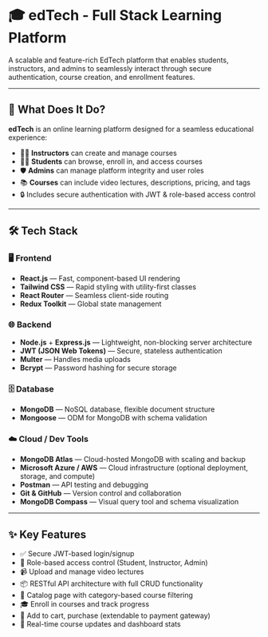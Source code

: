 # 🎓 edTech - Full Stack Learning Platform

A scalable and feature-rich EdTech platform that enables students, instructors, and admins to seamlessly interact through secure authentication, course creation, and enrollment features.

---

## 🚀 What Does It Do?

**edTech** is an online learning platform designed for a seamless educational experience:

- 👨‍🏫 **Instructors** can create and manage courses
- 👩‍🎓 **Students** can browse, enroll in, and access courses
- 🛡️ **Admins** can manage platform integrity and user roles
- 📚 **Courses** can include video lectures, descriptions, pricing, and tags
- 🔒 Includes secure authentication with JWT & role-based access control

---

## 🛠️ Tech Stack

### 🖥️ Frontend
- **React.js** — Fast, component-based UI rendering
- **Tailwind CSS** — Rapid styling with utility-first classes
- **React Router** — Seamless client-side routing
- **Redux Toolkit** — Global state management

### 🌐 Backend
- **Node.js** + **Express.js** — Lightweight, non-blocking server architecture
- **JWT (JSON Web Tokens)** — Secure, stateless authentication
- **Multer** — Handles media uploads
- **Bcrypt** — Password hashing for secure storage

### 🗄️ Database
- **MongoDB** — NoSQL database, flexible document structure
- **Mongoose** — ODM for MongoDB with schema validation

### ☁️ Cloud / Dev Tools
- **MongoDB Atlas** — Cloud-hosted MongoDB with scaling and backup
- **Microsoft Azure / AWS** — Cloud infrastructure (optional deployment, storage, and compute)
- **Postman** — API testing and debugging
- **Git & GitHub** — Version control and collaboration
- **MongoDB Compass** — Visual query tool and schema visualization

---

## ✨ Key Features

- ✅ Secure JWT-based login/signup
- 🔐 Role-based access control (Student, Instructor, Admin)
- 📹 Upload and manage video lectures
- 📦 RESTful API architecture with full CRUD functionality
- 📖 Catalog page with category-based course filtering
- 🎓 Enroll in courses and track progress
- 🛒 Add to cart, purchase (extendable to payment gateway)
- 🎯 Real-time course updates and dashboard stats
